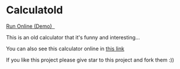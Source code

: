 # Calculatold

<link href='https://fonts.googleapis.com/css?family=Pompiere' rel='stylesheet' type='text/css'>
<a href="#" class="zocial googleplay">Run Online (Demo) &nbsp;</a>

This is an old calculator that it's funny and interesting...

You can also see this calculator online in [this link](https://calculatold.hesamtavakoli06.repl.co/)

If you like this project please give star to this project and fork them :))

